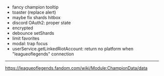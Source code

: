 - fancy champion tooltip
- toaster (replace alert)
- maybe fix shards hitbox
- discord OAuth2: proper state
- encrypted
- debounce setShards
- limit favorites
- modal: trap focus
- userService.getLinkedRiotAccount: return no platform when "leagueoflegends" connection

---

https://leagueoflegends.fandom.com/wiki/Module:ChampionData/data

